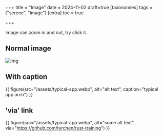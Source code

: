 +++
title = "Image"
date = 2024-11-02
draft=true
[taxonomies]
tags = ["serene", "image"]
[extra]
toc = true

+++

Image can zoom in and out, try click it.

## Normal image

![img](/assets/typical-app.webp)

## With caption

{{ figure(src="/assets/typical-app.webp", alt="alt text", caption="typical app arch") }}

## 'via' link

{{ figure(src="/assets/typical-app.webp", alt="some alt text", via="https://github.com/tyrchen/rust-training") }}
